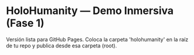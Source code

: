 # HoloHumanity — Demo Inmersiva (Fase 1)

Versión lista para GitHub Pages. Coloca la carpeta 'holohumanity' en la raíz de tu repo y publica desde esa carpeta (root).
